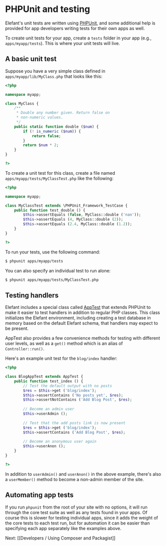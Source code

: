 # PHPUnit and testing

Elefant's unit tests are written using [PHPUnit](http://www.phpunit.de/manual/current/en/index.html),
and some additional help is provided for app developers writing tests for their own apps as well.

To create unit tests for your app, create a `tests` folder in your app (e.g., `apps/myapp/tests`).
This is where your unit tests will live.

## A basic unit test

Suppose you have a very simple class defined in `apps/myapp/lib/MyClass.php` that looks like this:

~~~php
<?php

namespace myapp;

class MyClass {
	/**
	 * Double any number given. Return false on
	 * non-numeric values.
	 */
	public static function double ($num) {
		if (! is_numeric ($num)) {
			return false;
		}
		return $num * 2;
	}
}

?>
~~~

To create a unit test for this class, create a file named `apps/myapp/tests/MyClassTest.php`
like the following:

~~~php
<?php

namespace myapp;

class MyClassTest extends \PHPUnit_Framework_TestCase {
    public function test_double () {
        $this->assertEquals (false, MyClass::double ('nan'));
        $this->assertEquals (4, MyClass::double (2));
        $this->assertEquals (2.4, MyClass::double (1.2));
    }
}

?>
~~~

To run your tests, use the following command:

~~~bash
$ phpunit apps/myapp/tests
~~~

You can also specify an individual test to run alone:

~~~bash
$ phpunit apps/myapp/tests/MyClassTest.php
~~~

## Testing handlers

Elefant includes a special class called [AppTest](http://api.elefantcms.com/visor/lib/AppTest)
that extends PHPUnit to make it easier to test handlers in addition to regular PHP classes.
This class initializes the Elefant environment, including creating a test database in memory
based on the default Elefant schema, that handlers may expect to be present.

AppTest also provides a few convenience methods for testing with different user levels, as
well as a `get()` method which is an alias of `Controller::run()`.

Here's an example unit test for the `blog/index` handler:

~~~php
<?php

class BlogAppTest extends AppTest {
	public function test_index () {
		// Test the default output with no posts
		$res = $this->get ('blog/index');
		$this->assertContains ('No posts yet', $res);
		$this->assertNotContains ('Add Blog Post', $res);
		
		// Become an admin user
		$this->userAdmin ();
		
		// Test that the add posts link is now present
		$res = $this->get ('blog/index');
		$this->assertContains ('Add Blog Post', $res);
		
		// Become an anonymous user again
		$this->userAnon ();
	}
}

?>
~~~

In addition to `userAdmin()` and `userAnon()` in the above example, there's also a `userMember()`
method to become a non-admin member of the site.

## Automating app tests

If you run `phpunit` from the root of your site with no options, it will run through the
core test suite as well as any tests found in your apps. Of course this is slower for
testing individual apps, since it adds the weight of the core tests to each test run,
but for automation it can be easier than specifying each app separately like the
examples above.

Next: [[Developers / Using Composer and Packagist]]
